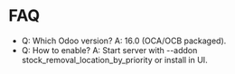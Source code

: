 # FAQ

- Q: Which Odoo version? A: 16.0 (OCA/OCB packaged).
- Q: How to enable? A: Start server with --addon stock_removal_location_by_priority or install in UI.
